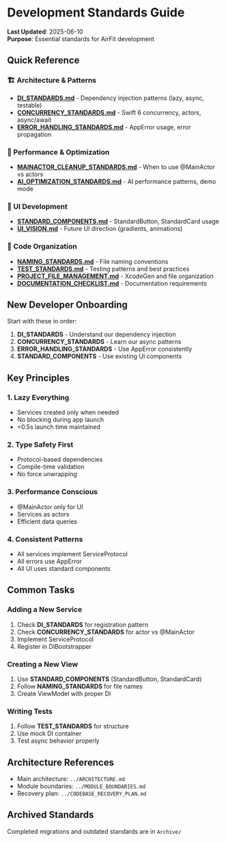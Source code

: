 # Development Standards Guide

**Last Updated**: 2025-06-10  
**Purpose**: Essential standards for AirFit development

## Quick Reference

### 🏗️ Architecture & Patterns
- **[DI_STANDARDS.md](./DI_STANDARDS.md)** - Dependency injection patterns (lazy, async, testable)
- **[CONCURRENCY_STANDARDS.md](./CONCURRENCY_STANDARDS.md)** - Swift 6 concurrency, actors, async/await
- **[ERROR_HANDLING_STANDARDS.md](./ERROR_HANDLING_STANDARDS.md)** - AppError usage, error propagation

### 🎯 Performance & Optimization
- **[MAINACTOR_CLEANUP_STANDARDS.md](./MAINACTOR_CLEANUP_STANDARDS.md)** - When to use @MainActor vs actors
- **[AI_OPTIMIZATION_STANDARDS.md](./AI_OPTIMIZATION_STANDARDS.md)** - AI performance patterns, demo mode

### 🎨 UI Development
- **[STANDARD_COMPONENTS.md](./STANDARD_COMPONENTS.md)** - StandardButton, StandardCard usage
- **[UI_VISION.md](./UI_VISION.md)** - Future UI direction (gradients, animations)

### 📝 Code Organization
- **[NAMING_STANDARDS.md](./NAMING_STANDARDS.md)** - File naming conventions
- **[TEST_STANDARDS.md](./TEST_STANDARDS.md)** - Testing patterns and best practices
- **[PROJECT_FILE_MANAGEMENT.md](./PROJECT_FILE_MANAGEMENT.md)** - XcodeGen and file organization
- **[DOCUMENTATION_CHECKLIST.md](./DOCUMENTATION_CHECKLIST.md)** - Documentation requirements

## New Developer Onboarding

Start with these in order:
1. **DI_STANDARDS** - Understand our dependency injection
2. **CONCURRENCY_STANDARDS** - Learn our async patterns
3. **ERROR_HANDLING_STANDARDS** - Use AppError consistently
4. **STANDARD_COMPONENTS** - Use existing UI components

## Key Principles

### 1. Lazy Everything
- Services created only when needed
- No blocking during app launch
- <0.5s launch time maintained

### 2. Type Safety First
- Protocol-based dependencies
- Compile-time validation
- No force unwrapping

### 3. Performance Conscious
- @MainActor only for UI
- Services as actors
- Efficient data queries

### 4. Consistent Patterns
- All services implement ServiceProtocol
- All errors use AppError
- All UI uses standard components

## Common Tasks

### Adding a New Service
1. Check **DI_STANDARDS** for registration pattern
2. Check **CONCURRENCY_STANDARDS** for actor vs @MainActor
3. Implement ServiceProtocol
4. Register in DIBootstrapper

### Creating a New View
1. Use **STANDARD_COMPONENTS** (StandardButton, StandardCard)
2. Follow **NAMING_STANDARDS** for file names
3. Create ViewModel with proper DI

### Writing Tests
1. Follow **TEST_STANDARDS** for structure
2. Use mock DI container
3. Test async behavior properly

## Architecture References
- Main architecture: `../ARCHITECTURE.md`
- Module boundaries: `../MODULE_BOUNDARIES.md`
- Recovery plan: `../CODEBASE_RECOVERY_PLAN.md`

## Archived Standards
Completed migrations and outdated standards are in `Archive/`